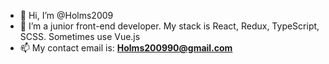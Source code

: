 - 👋 Hi, I’m @Holms2009
- 👀 I’m a junior front-end developer. My stack is React, Redux, TypeScript, SCSS. Sometimes use Vue.js
- 📫 My contact email is: <b>Holms200990@gmail.com</b>

<!---
Holms2009/Holms2009 is a ✨ special ✨ repository because its `README.md` (this file) appears on your GitHub profile.
You can click the Preview link to take a look at your changes.
--->
